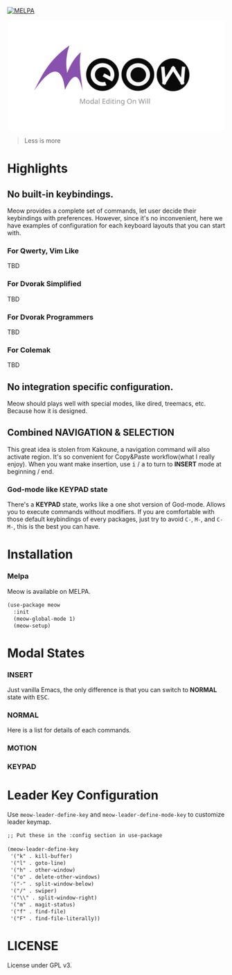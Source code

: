 [![MELPA](https://melpa.org/packages/meow-badge.svg)](https://melpa.org/#/meow)

![Logo](meow.svg)

> Less is more

# Highlights

## No built-in keybindings.

Meow provides a complete set of commands, let user decide their keybindings with preferences.
However, since it's no inconvenient, here we have examples of configuration for each keyboard layouts that you can start with.

### For Qwerty, Vim Like
TBD

### For Dvorak Simplified
TBD

### For Dvorak Programmers
TBD

### For Colemak
TBD

## No integration specific configuration.

Meow should plays well with special modes, like dired, treemacs, etc. Because how it is designed.

## Combined NAVIGATION & SELECTION

This great idea is stolen from Kakoune, a navigation command will also activate region. It's so convenient for Copy&Paste workflow(what I really enjoy). When you want make insertion, use <kbd>i</kbd> / <kbd>a</kbd> to turn to __INSERT__ mode at beginning / end.

### God-mode like KEYPAD state

There's a __KEYPAD__ state, works like a one shot version of God-mode. Allows you to execute commands without modifiers. If you are comfortable with those default keybindings of every packages, just try to avoid `C-`, `M-`, and `C-M-`, this is the best you can have.

# Installation

### Melpa

Meow is available on MELPA.

``` emacs-lisp
(use-package meow
  :init
  (meow-global-mode 1)
  (meow-setup)
```

# Modal States

### INSERT

Just vanilla Emacs, the only difference is that you can switch to __NORMAL__ state with <kbd>ESC</kbd>.

### NORMAL

Here is a list for details of each commands.

### MOTION

### KEYPAD

# Leader Key Configuration

Use `meow-leader-define-key` and `meow-leader-define-mode-key` to customize leader keymap.

```emacs-lisp
;; Put these in the :config section in use-package

(meow-leader-define-key
 '("k" . kill-buffer)
 '("l" . goto-line)
 '("h" . other-window)
 '("o" . delete-other-windows)
 '("-" . split-window-below)
 '("/" . swiper)
 '("\\" . split-window-right)
 '("m" . magit-status)
 '("f" . find-file)
 '("F" . find-file-literally))
```

# LICENSE

License under GPL v3.
